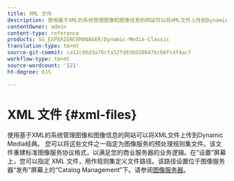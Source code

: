 ```yaml
---
title: XML 文件
description: 使用基于XML的系统管理图像和图像信息的网站可以将XML文件上传到Dynamic Media经典。 进一步了解XML文件。
contentOwner: admin
content-type: reference
products: SG_EXPERIENCEMANAGER/Dynamic-Media-Classic
translation-type: tm+mt
source-git-commit: ca12c96d3a76cfa52fd930d190476cb6fc4f4ac7
workflow-type: tm+mt
source-wordcount: '121'
ht-degree: 61%

---
```



# XML 文件 {#xml-files}

使用基于XML的系统管理图像和图像信息的网站可以将XML文件上传到Dynamic Media经典。 您可以将这些文件之一指定为图像服务的预处理规则集文件。该文件重建标准图像服务协议格式，以满足您的商业服务器的业务逻辑。在“设置”屏幕上，您可以指定 XML 文件，用作规则集定义文件路径。该路径设置位于图像服务器“发布”屏幕上的“Catalog Management”下。请参阅[图像服务器](publish-setup.md#image_server)。

